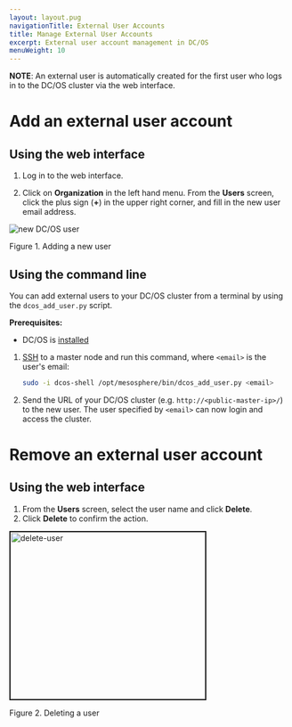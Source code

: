 ```yaml
---
layout: layout.pug
navigationTitle: External User Accounts
title: Manage External User Accounts
excerpt: External user account management in DC/OS
menuWeight: 10
---
```

<!-- The source repository for this topic is https://github.com/dcos/dcos-docs-site -->

**NOTE**: An external user is automatically created for the first user who logs in to the DC/OS cluster via the web interface.

# Add an external user account

## Using the web interface

1.  Log in to the web interface.

2.  Click on  **Organization** in the left hand menu. From the **Users** screen, click the plus sign (**+**) in the upper right corner, and fill in the new user email address.

![new DC/OS user](/1.13/img/1-11-add-user-to-cluster.png)

Figure 1. Adding a new user

## Using the command line

You can add external users to your DC/OS cluster from a terminal by using the `dcos_add_user.py` script.

**Prerequisites:**

- DC/OS is [installed](/1.13/installing/)

1.  [SSH](/1.13/administering-clusters/sshcluster/) to a master node and run this command, where `<email>` is the user's email:

    ```bash
    sudo -i dcos-shell /opt/mesosphere/bin/dcos_add_user.py <email>
    ```

2.  Send the URL of your DC/OS cluster (e.g. `http://<public-master-ip>/`) to the new user. The user specified by `<email>` can now login and access the cluster.

# Remove an external user account

## Using the web interface

1.  From the **Users** screen, select the user name and click **Delete**.
2.  Click **Delete** to confirm the action.

<img src="/1.12/img/1-11-delete-user.png" alt="delete-user" width="350" height="300" border="2">

 Figure 2. Deleting a user
